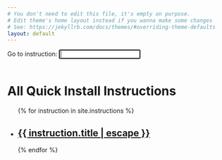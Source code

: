 ```yaml
---
# You don't need to edit this file, it's empty on purpose.
# Edit theme's home layout instead if you wanna make some changes
# See: https://jekyllrb.com/docs/themes/#overriding-theme-defaults
layout: default
---
```


<div id="search-area" class="ui-widget">
  <label id="search-label" for="quick-search-box">Go to instruction: </label>
  <input id="quick-search-box" autofocus>
</div>

<br>

<h1 class="page-heading">All Quick Install Instructions</h1>

<ul class="post-list">
{% for instruction in site.instructions %}
    <li>
    <h2>
        <a class="post-link" href="{{ instruction.url | relative_url }}">{{ instruction.title | escape }}</a>
    </h2>
    </li>
{% endfor %}
</ul>

<link rel="stylesheet" href="assets/css/my-main.css">

<link rel="stylesheet" href="//code.jquery.com/ui/1.12.1/themes/base/jquery-ui.css">
<script src="https://code.jquery.com/jquery-3.2.1.min.js"></script>
<script src="https://code.jquery.com/ui/1.12.1/jquery-ui.min.js"></script>
<script src="https://rawgit.com/jeresig/jquery.hotkeys/master/jquery.hotkeys.js"></script>

<script>
    $(function() {

        var availableInstructionsDict = $('.post-list li').map(function () {
            var li = $(this);
            return { label: li.text().trim(), value: $('a.post-link', li).get(0) };
        }).get();

        var availableInstructions = availableInstructionsDict.map(function (x) { return x.label; });

        $( "#quick-search-box" ).autocomplete({
            source: availableInstructions,
            select: function( event, ui ) { availableInstructionsDict.find(function(y) { return y.label == ui.item.label; }).value.click()}
        });

        $(document).bind('keyup', '/', function(){
            $('#quick-search-box').focus();
        });
    });
</script>